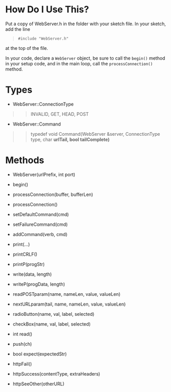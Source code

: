 # How Do I Use This? #

Put a copy of WebServer.h in the folder with your sketch file.  In your sketch, add the line

> `#include "WebServer.h"`

at the top of the file.

In your code, declare a `WebServer` object, be sure to call the `begin()` method in your setup code, and in the main loop, call the `processConnection()` method.

# Types #

  * WebServer::ConnectionType
> > INVALID, GET, HEAD, POST

  * WebServer::Command
> > typedef void Command(WebServer &server, ConnectionType type, char **urlTail, bool tailComplete)**

# Methods #

  * WebServer(urlPrefix, int port)
  * begin()
  * processConnection(buffer, bufferLen)
  * processConnection()

  * setDefaultCommand(cmd)
  * setFailureCommand(cmd)
  * addCommand(verb, cmd)

  * print(...)
  * printCRLF()
  * printP(progStr)

  * write(data, length)
  * writeP(progData, length)

  * readPOSTparam(name, nameLen, value, valueLen)
  * nextURLparam(tail, name, nameLen, value, valueLen)

  * radioButton(name, val, label, selected)
  * checkBox(name, val, label, selected)

  * int read()
  * push(ch)
  * bool expect(expectedStr)

  * httpFail()
  * httpSuccess(contentType, extraHeaders)
  * httpSeeOther(otherURL)